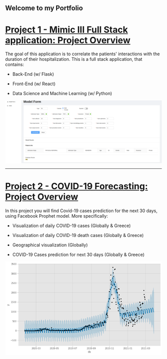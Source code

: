 ## Welcome to my Portfolio

# [Project 1 - Mimic III Full Stack application: Project Overview](https://github.com/StamKavid/Mimic_III_full_stack_application)

The goal of this application is to correlate the patients' interactions with the duration of their hospitalization. This is a full stack application, that contains:

* Back-End (w/ Flask)

* Front-End (w/ React)

* Data Science and Machine Learning (w/ Python)

![](/Images/Front%20end%20-%20Web%20app.png)

----------------------------------------------------------------------------------------------------------------------------------------------------------------------------------

# [Project 2 - COVID-19 Forecasting: Project Overview](https://github.com/StamKavid/COVID_19_simple_analysis)

In this project you will find Covid-19 cases prediction for the next 30 days, using Facebook Prophet model. More specifically:

* Visualization of daily COVID-19 cases (Globally & Greece)

* Visualization of daily COVID-19 death cases (Globally & Greece)

* Geographical visualization (Globally)

* COVID-19 Cases prediction for next 30 days (Globally & Greece)

![](/Images/COVID-19%20prediction%20(Greece).png)

